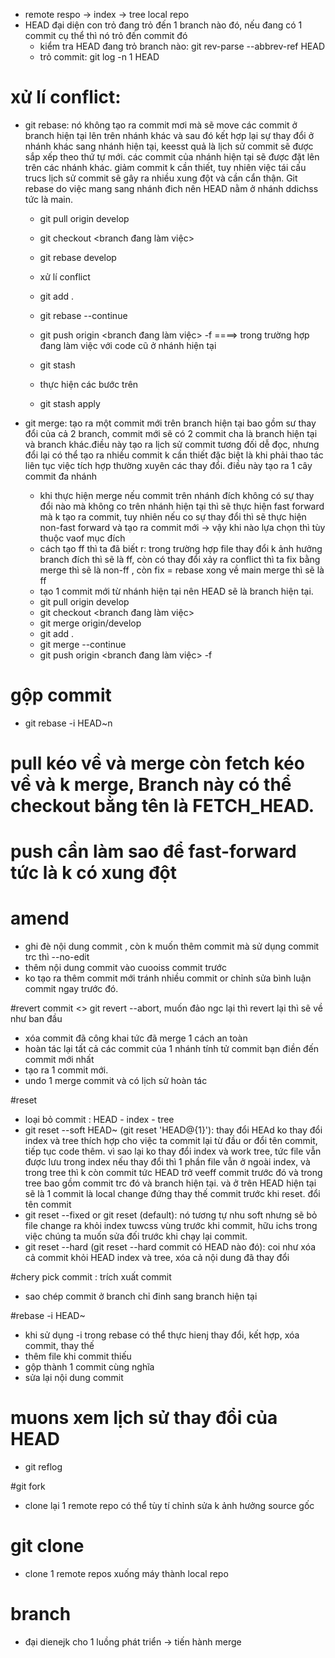 - remote respo -> index -> tree local repo
- HEAD đại diện con trỏ đang trỏ đến 1 branch nào đó, nếu đang có 1 commit cụ thể thì nó trỏ đến commit đó
  + kiểm tra HEAD đang trỏ branch nào: git rev-parse --abbrev-ref HEAD
  + trỏ commit: git log -n 1 HEAD


# xử lí conflict:

- git rebase: nó không tạo ra commit mơi mà sẽ move các commit ở branch hiện tại lên trên nhánh khác và sau đó kết hợp lại sự thay đổi ở nhánh khác sang nhánh hiện tại, keesst quả là lịch sử commit sẽ được sắp xếp theo thứ tự mới. các commit của nhánh hiện tại sẽ được đặt lên trên các nhánh khác. giảm commit k cần thiết, tuy nhiên việc tái cấu trucs lịch sử commit sẽ gây ra nhiều xung đột và cần cẩn thận. Git rebase do việc mang sang nhánh đich nên HEAD nằm ở nhánh ddichss tức là main.

  - git pull origin develop
  - git checkout <branch đang làm việc>
  - git rebase develop
  - xử lí conflict
  - git add .
  - git rebase --continue
  - git push origin <branch đang làm việc> -f
    ====> trong trường hợp đang làm việc với code cũ ở nhánh hiện tại

  - git stash
  - thực hiện các bước trên
  - git stash apply

- git merge: tạo ra một commit mới trên branch hiện tại bao gồm sư thay đổi của cả 2 branch, commit mới sẽ có 2 commit cha là branch hiện tại và branch khác.điều này tạo ra lịch sử commit tương đối dễ đọc, nhưng đổi lại có thể tạo ra nhiều commit k cần thiết đặc biệt là khi phải thao tác liên tục việc tích hợp thường xuyên các thay đổi. điều này tạo ra 1 cây commit đa nhánh
  + khi thực hiện merge nếu commit trên nhánh đích không có sự thay đổi nào mà không co trên nhánh hiện tại thì sẽ thực hiện fast forward mà k tạo ra commit, tuy nhiên nếu co sự thay đổi thì sẽ thực hiện non-fast forward và tạo ra commit mới -> vậy khi nào lựa chọn thì tùy thuộc vaof mục đích
  + cách tạo ff thì ta đã biết r: trong trường hợp file thay đổi k ảnh hưởng branch đích thì sẽ là ff, còn có thay đổi xảy ra conflict thì ta fix bằng merge thì sẽ là non-ff , còn fix = rebase xong về main merge thì sẽ là ff
  + tạo 1 commit mới từ nhánh hiện tại nên HEAD sẽ là branch hiện tại.

  - git pull origin develop
  - git checkout <branch đang làm việc>
  - git merge origin/develop
  - git add .
  - git merge --continue
  - git push origin <branch đang làm việc> -f

# gộp commit

- git rebase -i HEAD~n

# pull kéo về và merge còn fetch kéo về và k merge, Branch này có thể checkout bằng tên là FETCH_HEAD.

# push cần làm sao để fast-forward tức là k có xung đột

# amend 
  - ghi đè nội dung commit , còn k muốn thêm commit mà sử dụng commit trc thì --no-edit
  - thêm nội dung commit vào cuooiss commit trước 
  - ko tạo ra thêm commit mới tránh nhiều commit or chỉnh sửa bình luận commit ngay trước đó.

#revert commit <> git revert --abort, muốn đảo ngc lại thì revert lại thì sẽ về như ban đầu
- xóa commit đã công khai tức đã merge 1 cách an toàn
- hoàn tác lại tất cả các commit của 1 nhánh tính tử commit bạn điền đến commit mới nhất
- tạo ra 1 commit mới.
- undo 1 merge commit và có lịch sử hoàn tác

#reset
  - loại bỏ commit : HEAD - index - tree
  - git reset --soft HEAD~ (git reset 'HEAD@{1}'): thay đổi HEAd ko thay đổi index và tree thích hợp cho việc ta commit lại từ đầu or đổi tên commit, tiếp tục code thêm. vì sao lại ko thay đổi index và work tree, tức file vẫn được lưu trong index nếu thay đổi thì 1 phần file vẫn ở ngoài index, và trong tree thì k còn commit tức HEAD trở veeff commit trước đó và trong tree bao gồm commit trc đó và branch hiện tại. và ở trên HEAD hiện tại sẽ là 1 commit là local change đứng thay thế commit trước khi reset. đổi tên commit
  - git reset --fixed or git reset (default): nó tương tự nhu soft nhưng sẽ bỏ file change ra khỏi index tuwcss vùng trước khi commit, hữu ichs trong việc chúng ta muốn sửa đối trước khi chạy lại commit.
  - git reset --hard (git reset --hard commit có HEAD nào đó): coi như xóa cả commit khỏi HEAD index và tree, xóa cả nội dung đã thay đổi

#chery pick commit : trích xuất commit
  - sao chép commit ở branch  chỉ đinh sang branch hiện tại

#rebase -i HEAD~
  - khi sử dụng -i trong rebase có thể thực hienj thay đổi, kết hợp, xóa commit, thay thế
  - thêm file khi commit thiếu
  - gộp thành 1 commit cùng nghĩa
  - sửa lại nội dung commit

# muons xem lịch sử thay đổi của HEAD
  - git reflog

#git fork
  - clone lại 1 remote repo có thể tùy tí chỉnh sửa k ảnh hưởng source gốc
 # git clone 
  - clone 1 remote repos xuống máy thành local repo
# branch
  - đại dienejk cho 1 luồng phát triển -> tiến hành merge
